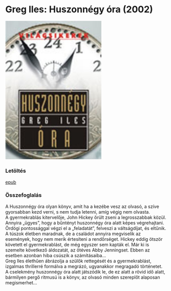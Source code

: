 # <a name="id_780">Greg Iles: Huszonnégy óra (2002)</a>
<img src="https://github.com/BercziSandor/calibre_lib/raw/main/Greg%20Iles/Huszonnegy%20ora%20%28780%29/cover.jpg" alt="cover" width="300"/>

### Letöltés
[epub](https://github.com/BercziSandor/calibre_lib/raw/main/Greg%20Iles/Huszonnegy%20ora%20%28780%29/Huszonnegy%20ora%20-%20Greg%20Iles.epub)

### Összefoglalás
<div>
<p>A Huszonnégy óra olyan könyv, amit ha a kezébe vesz az olvasó, a szíve gyorsabban kezd verni, s nem tudja letenni, amíg végig nem olvasta.<br>A gyermekrablás kitervelője, John Hickey őrült zseni a legrosszabbak közül. Annyira „ügyes”, hogy a bűntényt huszonnégy óra alatt képes végrehajtani. Ördögi pontossággal végzi el a „feladatát”, felveszi a váltságdíjat, és eltűnik. A túszok életben maradnak, de a családot annyira megviselik az események, hogy nem merik értesíteni a rendőrséget. Hickey eddig ötször követett el gyermekrablást, de még egyszer sem kapták el. Már ki is szemelte következő áldozatát, az ötéves Abby Jenningset. Ebben az esetben azonban hiba csúszik a számításaiba…<br>Greg Iles élethűen ábrázolja a szülők rettegését és a gyermekrablást, izgalmas thrillerré formálva a megrázó, ugyanakkor megragadó történetet. A cselekmény huszonnégy óra alatt játszódik le, de ez alatt a rövid idő alatt, bármilyen pergő ritmusú is a könyv, az olvasó minden szereplőt alaposan megismerhet…</p></div>

